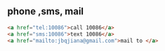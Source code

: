 ## phone ,sms, mail
```html
<a href="tel:10086">call 10086</a>
<a href="sms:10086">text 10086</a>
<a href="mailto:jbqjiana@gmail.com">mail to </a>
```